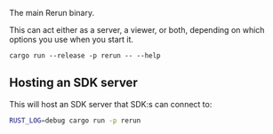 The main Rerun binary.

This can act either as a server, a viewer, or both, depending on which options you use when you start it.

`cargo run --release -p rerun -- --help`

## Hosting an SDK server
This will host an SDK server that SDK:s can connect to:

```sh
RUST_LOG=debug cargo run -p rerun
```
